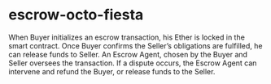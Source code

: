 # escrow-octo-fiesta
When Buyer initializes an escrow transaction, his Ether is locked in the smart contract. Once Buyer confirms the Seller’s obligations are fulfilled, he can release funds to Seller. An Escrow Agent, chosen by the Buyer and Seller oversees the transaction. If a dispute occurs, the Escrow Agent can intervene and refund the Buyer, or release funds to the Seller.
